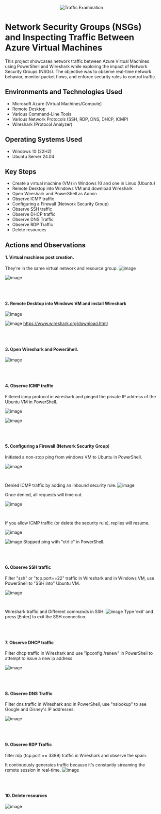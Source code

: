 <p align="center">
<img src="https://i.imgur.com/Ua7udoS.png" alt="Traffic Examination"/>
</p>

<h1>Network Security Groups (NSGs) and Inspecting Traffic Between Azure Virtual Machines</h1>
This project showcases network traffic between Azure Virtual Machines using PowerShell and Wireshark while exploring the impact of Network Security Groups (NSGs). The objective was to observe real-time network behavior, monitor packet flows, and enforce security rules to control traffic. <br />



<h2>Environments and Technologies Used</h2>

- Microsoft Azure (Virtual Machines/Compute)
- Remote Desktop
- Various Command-Line Tools
- Various Network Protocols (SSH, RDP, DNS, DHCP, ICMP)
- Wireshark (Protocol Analyzer)

<h2>Operating Systems Used </h2>

- Windows 10 (22H2)
- Ubuntu Server 24.04

<h2>Key Steps</h2>

- Create a virtual machine (VM) in Windows 10 and one in Linux (Ubuntu)
- Remote Desktop into Windows VM and download Wireshark
- Open Wireshark and PowerShell as Admin
- Observe ICMP traffic
- Configuring a Firewall (Network Security Group)
- Observe SSH traffic
- Observe DHCP traffic
- Observe DNS Traffic
- Observe RDP Traffic
- Delete resources

<h2>Actions and Observations</h2>

<h4>1. Virtual machines post creation.</h4>  

They're in the same virtual network and resource group.
![image](https://github.com/user-attachments/assets/62aefcc0-132f-4cf4-aeda-0649cc3b3c48)

![image](https://github.com/user-attachments/assets/0a422f05-f364-41c3-baa0-02658e233d3b)

<br>
<br>

<h4>2. Remote Desktop into Windows VM and install Wireshark</h4>

![image](https://github.com/user-attachments/assets/b9793e80-f932-4b02-866b-609a00fa67f1)

![image](https://github.com/user-attachments/assets/9f1ed518-b69b-4079-bb7c-363ca3212bda)
https://www.wireshark.org/download.html

<br>
<br>

<h4>3. Open Wireshark and PowerShell.</h4>

![image](https://github.com/user-attachments/assets/f0e1b859-71b5-431c-bbc2-aae637ee445f)


<br>
<br>

<h4>4. Observe ICMP traffic</h4>

Filtered icmp protocol in wireshark and pinged the private IP address of the Ubuntu VM in PowerShell.

![image](https://github.com/user-attachments/assets/40b6f5f4-28fe-48cd-b57d-8aab656bfcb6) 

![image](https://github.com/user-attachments/assets/43bbf66c-d79f-4771-8047-e151a0c46443)

<br>
<br>

<h4>5. Configuring a Firewall (Network Security Group)</h4>

Initiated a non-stop ping from windows VM to Ubuntu in PowerShell.

![image](https://github.com/user-attachments/assets/1498dcd5-d8c6-4167-8ec6-7228c0fe51ef)

<br>

Denied ICMP traffic by adding an inbound security rule.
![image](https://github.com/user-attachments/assets/faa82324-460d-481f-9d50-92e7caa170a5)

Once denied, all requests will time out.

![image](https://github.com/user-attachments/assets/5667e010-0486-45b7-9abf-79ca682332bc) 

<br>

If you allow ICMP traffic (or delete the security rule), replies will resume. 

![image](https://github.com/user-attachments/assets/cb35776f-11d1-42e9-ab7e-de893ec59b3a)

![image](https://github.com/user-attachments/assets/a7d8df4b-3991-40b2-8e54-b769cb4eea36)
Stopped ping with "ctrl c" in PowerShell.

<br>
<br>

<h4>6. Observe SSH traffic</h4>

Filter "ssh" or "tcp.port==22" traffic in Wireshark and in Windows VM, use PowerShell to "SSH into" Ubuntu VM.

![image](https://github.com/user-attachments/assets/a1cf2163-55ee-4ce8-8f37-0dc4708fae1f)

<br>

Wireshark traffic and Different commands in SSH.
![image](https://github.com/user-attachments/assets/a7b1b76f-e845-47d9-a12b-0737a862d325)
Type ‘exit’ and press [Enter] to exit the SSH connection.

<br>
<br>

<h4>7. Observe DHCP traffic</h4>

Filter dhcp traffic in Wireshark and use "ipconfig /renew" in PowerShell to attempt to issue a new ip address.

![image](https://github.com/user-attachments/assets/9575fbd2-1265-411f-ae5a-0c5b8c3d00f6)

<br>
<br>

<h4>8. Observe DNS Traffic</h4>

Filter dns traffic in Wireshark and in PowerShell, use "nslookup" to see Google and Disney's IP addresses.

![image](https://github.com/user-attachments/assets/9abe62d7-a011-4f6e-9a56-91d0fc53cf98)

<br>
<br>

<h4>9. Observe RDP Traffic</h4>

filter rdp (tcp.port == 3389) traffic in Wireshark and observe the spam.

It continuously generates traffic because it's constantly streaming the remote session in real-time.
![image](https://github.com/user-attachments/assets/f6a56c3f-d9bd-4ac7-af91-a54e41a164e1)

<br>
<br>

<h4>10. Delete resources</h4>

![image](https://github.com/user-attachments/assets/1f3130dc-e269-4852-8ad6-2030c3dcd899)






